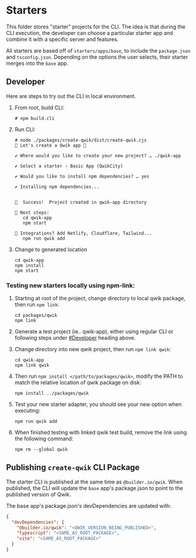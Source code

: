 # Starters

This folder stores "starter" projects for the CLI. The idea is that during the CLI execution, the developer can choose a particular starter app and combine it with a specific server and features.

All starters are based off of `starters/apps/base`, to include the `package.json` and `tsconfig.json`. Depending on the options the user selects, their starter merges into the `base` app.

## Developer

Here are steps to try out the CLI in local environment.

1. From root, build CLI:

   ```
   # npm build.cli
   ```

1. Run CLI:

   ```
   # node ./packages/create-qwik/dist/create-qwik.cjs
   🐰 Let's create a Qwik app 🐇

   ✔ Where would you like to create your new project? … ./qwik-app

   ✔ Select a starter › Basic App (QwikCity)

   ✔ Would you like to install npm dependencies? … yes

   ✔ Installing npm dependencies...


   🦄  Success!  Project created in qwik-app directory

   🐰 Next steps:
      cd qwik-app
      npm start

   🔌 Integrations? Add Netlify, Cloudflare, Tailwind...
      npm run qwik add
   ```

1. Change to generated location
   ```
   cd qwik-app
   npm install
   npm start
   ```
   
### Testing new starters locally using npm-link:

1. Starting at root of the project, change directory to local qwik package, then run `npm link`:

   ```
   cd packages/qwik
   npm link
   ```
1. Generate a test project (ie.. qwik-app), either using regular CLI or following steps under [#Developer](README.md#developer) heading above.
1. Change directory into new qwik project, then run `npm link qwik`:
   ```
   cd qwik-app
   npm link qwik
   ```
1. Then run `npm install </path/to/packages/qwik>`, modify the PATH to match the relative location of qwik package on disk:
   ```
   npm install ../packages/qwik
   ```
1. Test your new starter adapter, you should see your new option when executing:
   ```
   npm run qwik add
   ``` 
1. When finished testing with linked qwik test build, remove the link using the following command:
   ```
   npm rm --global qwik
   ```

## Publishing `create-qwik` CLI Package

The starter CLI is published at the same time as `@builder.io/qwik`. When published, the CLI will update the `base` app's package.json to point to the published version of Qwik.

The base app's package.json's devDependencies are updated with:

```json
{
  "devDependencies": {
    "@builder.io/qwik": "<QWIK_VERSION_BEING_PUBLISHED>",
    "typescript": "<SAME_AS_ROOT_PACKAGE>",
    "vite": "<SAME_AS_ROOT_PACKAGE>"
  }
}
```
